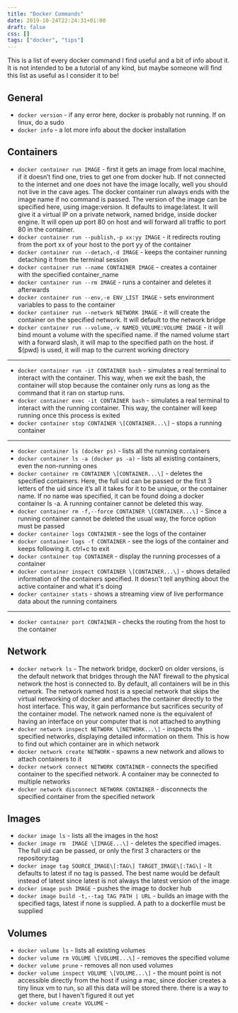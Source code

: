 ```yaml
---
title: "Docker Commands"
date: 2019-10-24T22:24:31+01:00
draft: false
css: []
tags: ["docker", "tips"]
---
```


This is a list of every docker command I find useful and a bit of info about it. It is not intended to be a tutorial of any kind, but maybe someone will find this list as useful as I consider it to be!

General
-------

- ```docker version``` - if any error here, docker is probably not running. If on linux, do a sudo
- ```docker info``` - a lot more info about the docker installation

Containers
----------

- ```docker container run IMAGE``` - first it gets an image from local machine, if it doesn’t find one, tries to get one from docker hub. If not connected to the internet and one does not have the image locally, well you should not live in the cave ages. The docker container run always ends with the image name if no command is passed. The version of the image can be specified here, using image:version. It defaults to image:latest. It will give it a virtual IP on a private network, named bridge, inside docker engine. It will open up port 80 on host and will forward all traffic to port 80 in the container.
- ```docker container run --publish,-p xx:yy IMAGE``` - it redirects routing from the port xx of your host to the port yy of the container
- ```docker container run --detach,-d IMAGE``` - keeps the container running detaching it from the terminal session
- ```docker container run --name CONTAINER IMAGE``` - creates a container with the specified container_name
- ```docker container run --rm IMAGE``` - runs a container and deletes it afterwards
- ```docker container run --env,-e ENV_LIST IMAGE``` - sets environment variables to pass to the container
- ```docker container run --network NETWORK IMAGE``` - it will create the container on the specified network. It will default to the network bridge
- ```docker container run --volume,-v NAMED_VOLUME:VOLUME IMAGE``` - it will bind mount a volume with the specified name. if the named volume start with a forward slash, it will map to the specified path on the host. if $(pwd) is used, it will map to the current working directory

---

- ```docker container run -it CONTAINER bash``` - simulates a real terminal to interact with the container. This way, when we exit the bash, the container will stop because the container only runs as long as the command that it ran on startup runs.
- ```docker container exec -it CONTAINER bash``` - simulates a real terminal to interact with the running container. This way, the container will keep running once this process is exited
- ```docker container stop CONTAINER \[CONTAINER...\]``` - stops a running container

---

- ```docker container ls (docker ps)``` - lists all the running containers
- ```docker container ls -a (docker ps -a)``` - lists all existing containers, even the non-running ones
- ```docker container rm CONTAINER \[CONTAINER...\]``` - deletes the specified containers. Here, the full uid can be passed or the first 3 letters of the uid since it’s all it takes for it to be unique, or the container name. If no name was specified, it can be found doing a docker container ls -a. A running container cannot be deleted this way.
- ```docker container rm -f,--force CONTAINER \[CONTAINER...\]``` - Since a running container cannot be deleted the usual way, the force option must be passed
- ```docker container logs CONTAINER``` - see the logs of the container
- ```docker container logs -f CONTAINER``` - see the logs of the container and keeps following it. ctrl+c to exit
- ```docker container top CONTAINER``` - display the running processes of a container
- ```docker container inspect CONTAINER \[CONTAINER...\]``` - shows detailed information of the containers specified. It doesn't tell anything about the active container and what it's doing
- ```docker container stats``` - shows a streaming view of live performance data about the running containers

---

- ```docker container port CONTAINER``` - checks the routing from the host to the container

Network
-------

- ```docker network ls``` - The network bridge, docker0 on older versions, is the default network that bridges through the NAT firewall to the physical network the host is connected to. By default, all containers will be in this network. The network named host is a special network that skips the virtual networking of docker and attaches the container directly to the host interface. This way, it gain performance but sacrifices security of the container model. The network named none is the equivalent of having an interface on your computer that is not attached to anything
- ```docker network inspect NETWORK \[NETWORK...\]``` - inspects the specified networks, displaying detailed information on them. This is how to find out which container are in which network
- ```docker network create NETWORK``` - spawns a new network and allows to attach containers to it
- ```docker network connect NETWORK CONTAINER``` - connects the specified container to the specified network. A container may be connected to multiple networks
- ```docker network disconnect NETWORK CONTAINER``` - disconnects the specified container from the specified network

Images
------

- ```docker image ls``` - lists all the images in the host
- ```docker image rm  IMAGE \[IMAGE...\]``` - deletes the specified images. The full uid can be passed, or only the first 3 characters or the repository:tag
- ```docker image tag SOURCE_IMAGE\[:TAG\] TARGET_IMAGE\[:TAG\]``` - It defaults to latest if no tag is passed. The best name would be default instead of latest since latest is not always the latest version of the image
- ```docker image push IMAGE``` - pushes the image to docker hub
- ```docker image build -t,--tag TAG PATH | URL``` - builds an image with the specified tags, latest if none is supplied. A path to a dockerfile must be supplied

Volumes
-------

- ```docker volume ls``` - lists all existing volumes
- ```docker volume rm VOLUME \[VOLUME...\]``` - removes the specified volume
- ```docker volume prune``` - removes all non used volumes
- ```docker volume inspect VOLUME \[VOLUME...\]``` - the mount point is not accessible directly from the host if using a mac, since docker creates a tiny linux vm to run, so all this data will be stored there. there is a way to get there, but I haven't figured it out yet
- ```docker volume create VOLUME``` -
